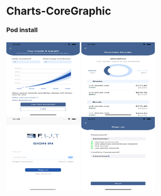 # Charts-CoreGraphic

### Pod install
###

<img src="https://raw.githubusercontent.com/artjing/Charts-CoreGraphic/master/Assets/c_2.png" width="195" height="195" />  <img src="https://raw.githubusercontent.com/artjing/Charts-CoreGraphic/master/Assets/c_3.png" width="195" height="195" /><img src="https://raw.githubusercontent.com/artjing/Charts-CoreGraphic/master/Assets/c_0.png" width="195" height="195"/>  <img src="https://raw.githubusercontent.com/artjing/Charts-CoreGraphic/master/Assets/c_1.png" width="195" height="195" />
